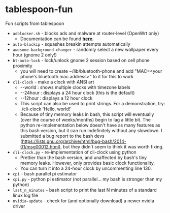 tablespoon-fun
==============

Fun scripts from tablespoon

* `adblocker.sh` - blocks ads and malware at router-level (OpenWrt only)
  * Documentation can be found <b><a href="https://www.reddit.com/r/technology/comments/3iy9d2/fcc_rules_block_use_of_open_source/cul12pk">here</a></b>.
* `auto-blockip` - squashes breakin attempts automatically
* `awesome-background-changer` - randomly select a new wallpaper every hour (gnome 2 only!)
* `bt-auto-lock` - lock/unlock gnome 2 session based on cell phone proximity
  * you will need to create ~/lib/bluetooth-phone and add "MAC=\<your phone's bluetooth mac address\>" to it for this to work
* `cli-clock` - make a clock with ANSI art
  * --world : shows multiple clocks with timezone labels
  * --24hour : displays a 24 hour clock (this is the default)
  * --12hour : displays a 12 hour clock
  * This script can also be used to print strings. For a demonstration, try: ./cli-clock 'Hello, world!'
  * Because of tiny memory leaks in bash, this script will eventually (over the course of weeks/months) begin to lag a little bit. The python re-implementation below doesn't have as many features as this bash version, but it can run indefinitely without any slowdown. I submitted a bug report to the bash devs (https://lists.gnu.org/archive/html/bug-bash/2014-01/msg00012.html), but they didn't seem to think it was worth fixing.
* `cli-clock.py` - re-implementation of cli-clock using python
  * Prettier than the bash version, and unaffected by bash's tiny memory leaks. However, only provides basic clock functionality.
  * You can turn it into a 24-hour clock by uncommenting line 130.
* `cpi` - bash parallel pi estimator
* `cpi.py` - python pi estimator (not parallel... my bash is stronger than my python)
* `last_n_minutes` - bash script to print the last N minutes of a standard linux log file
* `nvidia-update` - check for (and optionally download) a newer nvidia driver


